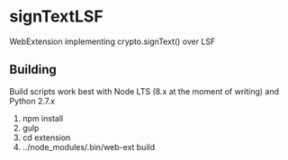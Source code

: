 # signTextLSF
WebExtension implementing crypto.signText() over LSF

## Building
Build scripts work best with Node LTS (8.x at the moment of writing) and Python 2.7.x
1. npm install
2. gulp
3. cd extension
4. ../node_modules/.bin/web-ext build
